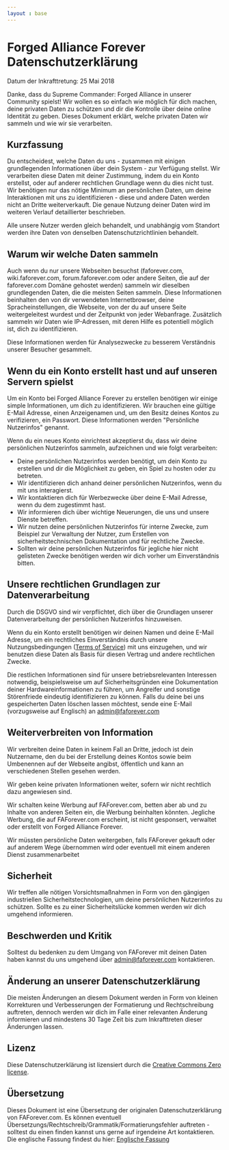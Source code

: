 ```yaml
---
layout : base
---
```


# Forged Alliance Forever Datenschutzerklärung

Datum der Inkrafttretung: 25 Mai 2018

Danke, dass du Supreme Commander: Forged Alliance in unserer Community spielst! Wir wollen es so einfach wie möglich für dich machen, deine privaten Daten zu schützen und dir die Kontrolle über deine online Identität zu geben.
Dieses Dokument erklärt, welche privaten Daten wir sammeln und wie wir sie verarbeiten.

## Kurzfassung

Du entscheidest, welche Daten du uns - zusammen mit einigen grundlegenden Informationen über dein System - zur Verfügung stellst.
Wir verarbeiten diese Daten mit deiner Zustimmung, indem du ein Konto erstellst, oder auf anderer rechtlichen Grundlage wenn du dies nicht tust. 
Wir benötigen nur das nötige Minimum an persönlichen Daten, um deine Interaktionen mit uns zu identifizieren - diese und andere Daten werden nicht an Dritte weiterverkauft. Die genaue Nutzung deiner Daten wird im weiteren Verlauf detaillierter beschrieben.

Alle unsere Nutzer werden gleich behandelt, und unabhängig vom Standort werden ihre Daten von denselben Datenschutzrichtlinien behandelt.

## Warum wir welche Daten sammeln

Auch wenn du nur unsere Webseiten besuchst (faforever.com, wiki.faforever.com, forum.faforever.com oder andere Seiten, die auf der faforever.com Domäne gehostet werden) sammeln wir dieselben grundlegenden Daten, die die meisten Seiten sammeln. 
Diese Informationen beinhalten den von dir verwendeten Internetbrowser, deine Spracheinstellungen, die Webseite, von der du auf unsere Seite weitergeleitest wurdest und der Zeitpunkt von jeder Webanfrage. 
Zusätzlich sammeln wir Daten wie IP-Adressen, mit deren Hilfe es potentiell möglich ist, dich zu identifizieren. 

Diese Informationen werden für Analysezwecke zu besserem Verständnis unserer Besucher gesammelt.

## Wenn du ein Konto erstellt hast und auf unseren Servern spielst

Um ein Konto bei Forged Alliance Forever zu erstellen benötigen wir einige simple Informationen, um dich zu identifizieren.
Wir brauchen eine gültige E-Mail Adresse, einen Anzeigenamen und, um den Besitz deines Kontos zu verifizieren, ein Passwort.
Diese Informationen werden "Persönliche Nutzerinfos" genannt. 

Wenn du ein neues Konto einrichtest akzeptierst du, dass wir deine persönlichen Nutzerinfos sammeln, aufzeichnen und wie folgt verarbeiten:

 - Deine persönlichen Nutzerinfos werden benötigt, um dein Konto zu erstellen und dir die Möglichkeit zu geben, ein Spiel zu hosten oder    zu betreten.
 - Wir identifizieren dich anhand deiner persönlichen Nutzerinfos, wenn du mit uns interagierst.
 - Wir kontaktieren dich für Werbezwecke über deine E-Mail Adresse, wenn du dem zugestimmt hast.
 - Wir informieren dich über wichtige Neuerungen, die uns und unsere Dienste betreffen.
 - Wir nutzen deine persönlichen Nutzerinfos für interne Zwecke, zum Beispiel zur Verwaltung der Nutzer, zum Erstellen von                  sicherheitstechnischen Dokumentation und für rechtliche Zwecke.
 - Sollten wir deine persönlichen Nutzerinfos für jegliche hier nicht gelisteten Zwecke benötigen werden wir dich vorher um                Einverständnis bitten.

## Unsere rechtlichen Grundlagen zur Datenverarbeitung

Durch die DSGVO sind wir verpflichtet, dich über die Grundlagen unserer Datenverarbeitung der persönlichen Nutzerinfos hinzuweisen.

Wenn du ein Konto erstellt benötigen wir deinen Namen und deine E-Mail Adresse, um ein rechtliches Einverständnis durch unsere Nutzungsbedingungen ([Terms of Service](https://www.faforever.com/tos)) mit uns einzugehen, und wir benutzen diese Daten als Basis für diesen Vertrag und andere rechtlichen Zwecke.

Die restlichen Informationen sind für unsere betriebsrelevanten Interessen notwendig, beispielsweise um auf Sicherheitsgründen eine Dokumentation deiner Hardwareinformationen zu führen, um Angreifer und sonstige Störenfriede eindeutig identifizieren zu können.
Falls du deine bei uns gespeicherten Daten löschen lassen möchtest, sende eine E-Mail (vorzugsweise auf Englisch) an [admin@faforever.com](mailto:admin@faforever.com)

## Weiterverbreiten von Information
Wir verbreiten deine Daten in keinem Fall an Dritte, jedoch ist dein Nutzername, den du bei der Erstellung deines Kontos sowie beim Umbenennen auf der Webseite angibst, öffentlich und kann an verschiedenen Stellen gesehen werden.

Wir geben keine privaten Informationen weiter, sofern wir nicht rechtlich dazu angewiesen sind.

Wir schalten keine Werbung auf FAForever.com, betten aber ab und zu Inhalte von anderen Seiten ein, die Werbung beinhalten könnten. 
Jegliche Werbung, die auf FAForever.com erscheint, ist nicht gesponsert, verwaltet oder erstellt von Forged Alliance Forever.

Wir müssten persönliche Daten weitergeben, falls FAForever gekauft oder auf anderem Wege übernommen wird oder eventuell mit einem anderen Dienst zusammenarbeitet

## Sicherheit
Wir treffen alle nötigen Vorsichtsmaßnahmen in Form von den gängigen industriellen Sicherheitstechnologien, um deine persönlichen Nutzerinfos zu schützen. Sollte es zu einer Sicherheitslücke kommen werden wir dich umgehend informieren.

## Beschwerden und Kritik

Solltest du bedenken zu dem Umgang von FAForever mit deinen Daten haben kannst du uns umgehend über admin@faforever.com kontaktieren.

## Änderung an unserer Datenschutzerklärung

Die meisten Änderungen an diesem Dokument werden in Form von kleinen Korrekturen und Verbesserungen der Formatierung und Rechtschreibung auftreten, dennoch werden wir dich im Falle einer relevanten Änderung informieren und mindestens 30 Tage Zeit bis zum Inkrafttreten dieser Änderungen lassen.

## Lizenz

Diese Datenschutzerklärung ist lizensiert durch die [Creative Commons Zero license](https://creativecommons.org/publicdomain/zero/1.0/).

## Übersetzung

Dieses Dokument ist eine Übersetzung der originalen Datenschutzerklärung von FAForever.com.
Es können eventuell Übersetzungs/Rechtschreib/Grammatik/Formatierungsfehler auftreten - solltest du einen finden kannst uns gerne auf irgendeine Art kontaktieren.
Die englische Fassung findest du hier: [Englische Fassung](https://faforever.com/privacy)
